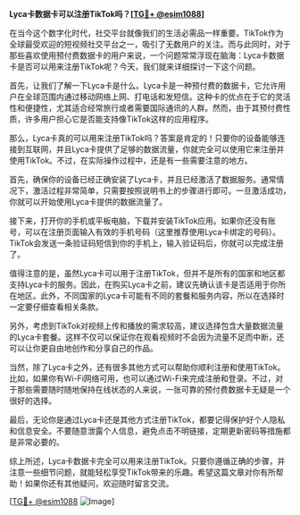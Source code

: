 **Lyca卡数据卡可以注册TikTok吗？[[TG💪+ @esim1088](https://t.me/s/esim1088)]**

在当今这个数字化时代，社交平台就像我们的生活必需品一样重要。TikTok作为全球最受欢迎的短视频社交平台之一，吸引了无数用户的关注。而与此同时，对于那些喜欢使用预付费数据卡的用户来说，一个问题常常浮现在脑海：Lyca卡数据卡是否可以用来注册TikTok呢？今天，我们就来详细探讨一下这个问题。

首先，让我们了解一下Lyca卡是什么。Lyca卡是一种预付费的数据卡，它允许用户在全球范围内通过移动网络上网、打电话和发短信。这种卡的优点在于它的灵活性和便捷性，尤其适合经常旅行或者需要国际通讯的人群。然而，由于其预付费性质，许多用户担心它是否能支持像TikTok这样的应用程序。

那么，Lyca卡真的可以用来注册TikTok吗？答案是肯定的！只要你的设备能够连接到互联网，并且Lyca卡提供了足够的数据流量，你就完全可以使用它来注册并使用TikTok。不过，在实际操作过程中，还是有一些需要注意的地方。

首先，确保你的设备已经正确安装了Lyca卡，并且已经激活了数据服务。通常情况下，激活过程非常简单，只需要按照说明书上的步骤进行即可。一旦激活成功，你就可以开始使用Lyca卡提供的数据流量了。

接下来，打开你的手机或平板电脑，下载并安装TikTok应用。如果你还没有账号，可以在注册页面输入有效的手机号码（这里推荐使用Lyca卡绑定的号码）。TikTok会发送一条验证码短信到你的手机上，输入验证码后，你就可以完成注册了。

值得注意的是，虽然Lyca卡可以用于注册TikTok，但并不是所有的国家和地区都支持Lyca卡的服务。因此，在购买Lyca卡之前，建议先确认该卡是否适用于你所在地区。此外，不同国家的Lyca卡可能有不同的套餐和服务内容，所以在选择时一定要仔细查看相关条款。

另外，考虑到TikTok对视频上传和播放的需求较高，建议选择包含大量数据流量的Lyca卡套餐。这样不仅可以保证你在观看视频时不会因为流量不足而中断，还可以让你更自由地创作和分享自己的作品。

当然，除了Lyca卡之外，还有很多其他方式可以帮助你顺利注册和使用TikTok。比如，如果你有Wi-Fi网络可用，也可以通过Wi-Fi来完成注册和登录。不过，对于那些需要随时随地保持在线状态的人来说，一张可靠的预付费数据卡无疑是一个很好的选择。

最后，无论你是通过Lyca卡还是其他方式注册TikTok，都要记得保护好个人隐私和信息安全。不要随意泄露个人信息，避免点击不明链接，定期更新密码等措施都是非常必要的。

综上所述，Lyca卡数据卡完全可以用来注册TikTok。只要你遵循正确的步骤，并注意一些细节问题，就能轻松享受TikTok带来的乐趣。希望这篇文章对你有所帮助！如果你还有其他疑问，欢迎随时留言交流。

[[TG💪+ @esim1088](https://t.me/s/esim1088) ![Image](https://i.postimg.cc/4NQfJmqS/Snipaste-2025-05-13-00-14-12.png)]